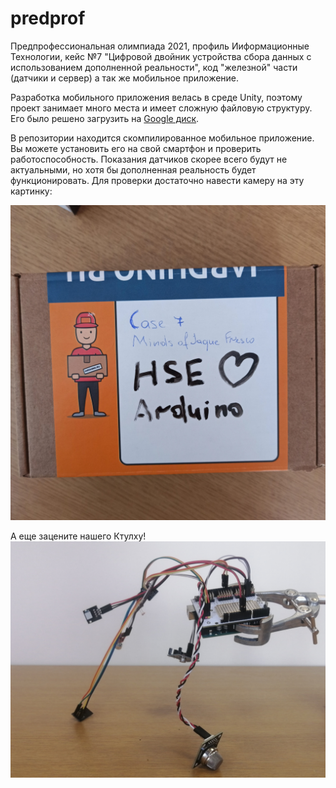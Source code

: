 # predprof
Предпрофессиональная олимпиада 2021, профиль Ииформационные Технологии, кейс №7 "Цифровой двойник устройства сбора данных с использованием дополненной реальности", код "железной" части (датчики и сервер) а так же мобильное приложение.

Разработка мобильного приложения велась в среде Unity, поэтому проект занимает много места и имеет сложную файловую структуру. Его было решено загрузить на [Google диск](https://drive.google.com/drive/folders/1nJuXLxiyv37RzI8zHM_y-5xwtt_-yIpV).

В репозитории находится скомпилированное мобильное приложение. Вы можете установить его на свой смартфон и проверить работоспособность. Показания датчиков скорее всего будут не актуальными, но хотя бы дополненная реальность будет функционировать. 
Для проверки достаточно навести камеру на эту картинку: 

![pic](img/app-tracking.jpg)


А еще зацените нашего Ктулху!
![pic](img/device.jpg)
